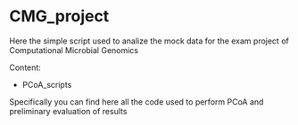 # CMG_project

Here the simple script used to analize the mock data for the exam project of Computational Microbial Genomics

Content:
  
  - PCoA_scripts

Specifically you can find here all the code used to perform PCoA and preliminary evaluation of results
